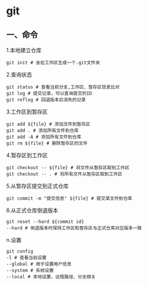 # git

## 一、命令

1.本地建立仓库

```shell
git init # 会在工作区生成一个.git文件夹
```

2.查询状态

```shell
git status # 查看当前分支,工作区、暂存区信息比对
git log # 提交记录，可以查询提交的ID
git reflog # 回退版本后消失的记录
```

3.工作区到暂存区

```shell
git add ${file} # 添加文件到暂存区
git add . # 添加所有文件到仓库
git add -A # 添加所有文件到仓库
git rm ${file} # 删除暂存区的文件
```

4.暂存区到工作区

```shell
git checkout -- ${file} # 将文件从暂存区取到工作区
git checkout -- . # 将所有文件从暂存区取到工作区
```

5.从暂存区提交到正式仓库

```shell
git commit -m "提交信息" ${file} # 提交某文件到仓库
```

6.从正式仓库倒退版本

```shell
git reset --hard ${commit id}
--hard # 倒退版本时保持工作区和暂存区与正式仓库对应版本一致
```



n.设置

```shell
git config 
-l # 查看当前设置
--global # 用于设置用户信息
--system # 系统设置
--local # 本地设置，远程路径、分支相关
```

